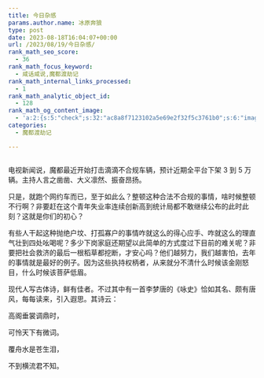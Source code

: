 ```yaml
---
title: 今日杂感
params.author.name: 冰原奔狼
type: post
date: 2023-08-18T16:04:07+00:00
url: /2023/08/19/今日杂感/
rank_math_seo_score:
  - 36
rank_math_focus_keyword:
  - 咸话咸说,魔都渡劫记
rank_math_internal_links_processed:
  - 1
rank_math_analytic_object_id:
  - 128
rank_math_og_content_image:
  - 'a:2:{s:5:"check";s:32:"ac8a8f7123102a5e69e2f32f5c3761b0";s:6:"images";a:1:{i:0;i:386;}}'
categories:
  - 魔都渡劫记

---
```

<img decoding="async" src="https://i0.wp.com/salty.vip/wp-content/uploads/2023/08/WechatIMG71.jpg?resize=300%2C225" alt="" data-recalc-dims="1" />

电视新闻说，魔都最近开始打击滴滴不合规车辆，预计近期全平台下架 3 到 5 万辆。主持人言之凿凿、大义凛然、振奋昂扬。

只是，就跑个网约车而已，至于如此么？整顿这种合法不合规的事情，啥时候整顿不行啊？非要赶在这个青年失业率连续创新高到统计局都不敢继续公布的此时此刻？这就是你们的初心？

有些人干起这种抛绝户坟、打孤寡户的事情咋就这么的得心应手、咋就这么的理直气壮到四处吆喝呢？多少下岗家庭还期望以此简单的方式度过下目前的难关呢？非要把社会救济的最后一根稻草都挖断，才安心吗？他们越努力，我们越害怕，去年的事情就是最好的例子。因为这些执持权柄者，从来就分不清什么时候该金刚怒目，什么时候该菩萨低眉。

现代人写古体诗，鲜有佳者。不过其中有一首李梦唐的《咏史》恰如其名、颇有唐风，每每读来，引入遐思。其诗云：

高阁垂裳调鼎时，

可怜天下有微词。

覆舟水是苍生泪，

不到横流君不知。
